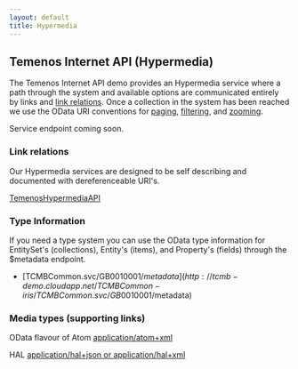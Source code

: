 ```yaml
---
layout: default
title: Hypermedia
---
```

## Temenos Internet API (Hypermedia)

The Temenos Internet API demo provides an Hypermedia service where a path through the system and available options are communicated entirely by links and [link relations](http://tools.ietf.org/html/rfc5988).  Once a collection in the system has been reached we use the OData URI conventions for [paging](http://docs.oasis-open.org/odata/odata/v4.0/os/part2-url-conventions/odata-v4.0-os-part2-url-conventions.html#_Toc372793863), [filtering](http://docs.oasis-open.org/odata/odata/v4.0/os/part2-url-conventions/odata-v4.0-os-part2-url-conventions.html#_Toc372793792), and [zooming](http://docs.oasis-open.org/odata/odata/v4.0/os/part2-url-conventions/odata-v4.0-os-part2-url-conventions.html#_Toc372793860).


Service endpoint coming soon.



### Link relations

Our Hypermedia services are designed to be self describing and documented with dereferenceable URI's.

[TemenosHypermediaAPI](/rels)


### Type Information

If you need a type system you can use the OData type information for EntitySet's (collections), Entity's (items), and Property's (fields) through the $metadata endpoint.

* [TCMBCommon.svc/GB0010001/$metadata](http://tcmb-demo.cloudapp.net/TCMBCommon-iris/TCMBCommon.svc/GB0010001/$metadata)


### Media types (supporting links)

OData flavour of Atom [application/atom+xml](http://en.wikipedia.org/wiki/Atom_(standard))


HAL [application/hal+json or application/hal+xml](http://stateless.co/hal_specification.html)


